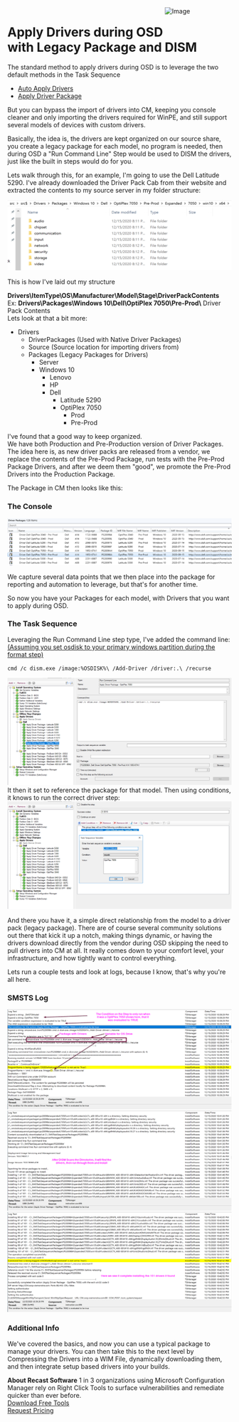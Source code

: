 <img style="float: right;" src="https://www.recastsoftware.com/wp-content/uploads/2021/10/Recast-Logo-Dark_Horizontal.svg"  alt="Image" height="43" width="150">

# Apply Drivers during OSD with Legacy Package and DISM

The standard method to apply drivers during OSD is to leverage the two default methods in the Task Sequence

- [Auto Apply Drivers](SCCM-TaskSequence-Step-Auto-Apply-Drivers.md)
- [Apply Driver Package](SCCM-TaskSequence-Step-Apply-Driver-Package.md)

But you can bypass the import of drivers into CM, keeping you console cleaner and only importing the drivers required for WinPE, and still support several models of devices with custom drivers.  

Basically, the idea is, the drivers are kept organized on our source share, you create a legacy package for each model, no program is needed, then during OSD a "Run Command Line" Step would be used to DISM the drivers, just like the built in steps would do for you.

Lets walk through this, for an example, I'm going to use the Dell Latitude 5290.  I've already downloaded the Driver Pack Cab from their website and extracted the contents to my source server in my folder structure:

[![Drivers Package 01](media/DriverPackage01.png)](media/DriverPackage01.png)

This is how I've laid out my structure

**Drivers\ItemType\OS\Manufacturer\Model\Stage\DriverPackContents**  
Ex:
**Drivers\Packages\Windows 10\Dell\OptiPlex 7050\Pre-Prod\\** Driver Pack Contents  
Lets look at that a bit more:

- Drivers
  - DriverPackages (Used with Native Driver Packages)
  - Source (Source location for importing drivers from)
  - Packages (Legacy Packages for Drivers)
    - Server
    - Windows 10
      - Lenovo
      - HP
      - Dell
        - Latitude 5290
        - OptiPlex 7050
          - Prod
          - Pre-Prod

I've found that a good way to keep organized.  
We have both Production and Pre-Production version of Driver Packages.  The idea here is, as new driver packs are released from a vendor, we replace the contents of the Pre-Prod Package, run tests with the Pre-Prod Package Drivers, and after we deem them "good", we promote the Pre-Prod Drivers into the Production Package.

The Package in CM then looks like this:

### The Console

[![Drivers Package 02](media/DriverPackage02.png)](media/DriverPackage02.png)

We capture several data points that we then place into the package for reporting and automation to leverage, but that's for another time.

So now you have your Packages for each model, with Drivers that you want to apply during OSD.

### The Task Sequence

Leveraging the Run Command Line step type, I've added the command line: [(Assuming you set osdisk to your primary windows partition during the format step)](https://docs.recastsoftware.com/ConfigMgr-Docs/TaskSequence/SCCM_TaskSequence_Step_FormatandPartitionDisk.html#options)

```
cmd /c dism.exe /image:%OSDISK%\ /Add-Driver /driver:.\ /recurse
```

[![Drivers Package 03](media/DriverPackage03.png)](media/DriverPackage03.png)
It then it set to reference the package for that model.  Then using conditions, it knows to run the correct driver step:
[![Drivers Package 04](media/DriverPackage04.png)](media/DriverPackage04.png)

And there you have it, a simple direct relationship from the model to a driver pack (legacy package).  There are of course several community solutions out there that kick it up a notch, making things dynamic, or having the drivers download directly from the vendor during OSD skipping the need to pull drivers into CM at all.  It really comes down to your comfort level, your infrastructure, and how tightly want to control everything.

Lets run a couple tests and look at logs, because I know, that's why you're all here.
### SMSTS Log
[![Drivers Package 05](media/DriverPackage05.png)](media/DriverPackage05.png)
[![Drivers Package 06](media/DriverPackage06.png)](media/DriverPackage06.png)
[![Drivers Package 07](media/DriverPackage07.png)](media/DriverPackage07.png)

### Additional Info

We've covered the basics, and now you can use a typical package to manage your drivers.  You can then take this to the next level by Compressing the Drivers into a WIM File, dynamically downloading them, and then integrate setup based drivers into your builds.

**About Recast Software**
1 in 3 organizations using Microsoft Configuration Manager rely on Right Click Tools to surface vulnerabilities and remediate quicker than ever before.  
[Download Free Tools](https://www.recastsoftware.com/?utm_source=cmdocs&utm_medium=referral&utm_campaign=cmdocs#formarea)  
[Request Pricing](https://www.recastsoftware.com/pricing?utm_source=cmdocs&utm_medium=referral&utm_campaign=cmdocs)
